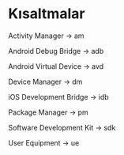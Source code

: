 # Kısaltmalar
Activity Manager -> am

Android Debug Bridge -> adb

Android Virtual Device -> avd

Device Manager -> dm

iOS Development Bridge -> idb

Package Manager -> pm

Software Development Kit -> sdk

User Equipment -> ue
